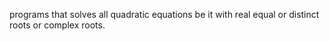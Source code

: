 programs that solves all quadratic equations be it with real equal or distinct roots or complex roots.
